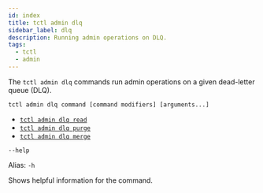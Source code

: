```yaml
---
id: index
title: tctl admin dlq
sidebar_label: dlq
description: Running admin operations on DLQ.
tags:
  - tctl
  - admin
---
```


The `tctl admin dlq` commands run admin operations on a given dead-letter queue (DLQ).

`tctl admin dlq command [command modifiers] [arguments...]`

- [`tctl admin dlq read`](/tctl-v1/admin/dlq/read)
- [`tctl admin dlq purge`](/tctl-v1/admin/dlq/purge)
- [`tctl admin dlq merge`](/tctl-v1/admin/dlq/merge)

`--help`

Alias: `-h`

Shows helpful information for the command.
